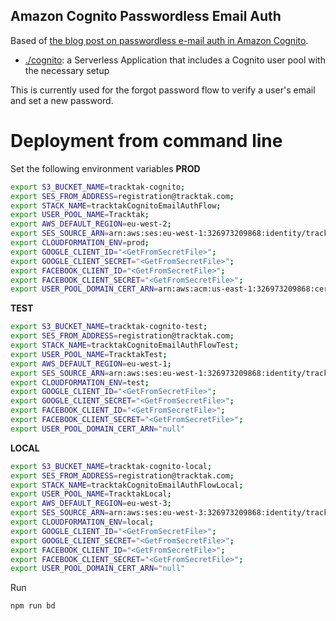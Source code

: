## Amazon Cognito Passwordless Email Auth

Based of [the blog post on passwordless e-mail auth in Amazon Cognito](https://aws.amazon.com/blogs/mobile/implementing-passwordless-email-authentication-with-amazon-cognito/).

- [./cognito](./cognito): a Serverless Application that includes a Cognito user pool with the necessary setup

This is currently used for the forgot password flow to verify a user's email and set a new password.

# Deployment from command line

Set the following environment variables
**PROD**

```bash
export S3_BUCKET_NAME=tracktak-cognito;
export SES_FROM_ADDRESS=registration@tracktak.com;
export STACK_NAME=tracktakCognitoEmailAuthFlow;
export USER_POOL_NAME=Tracktak;
export AWS_DEFAULT_REGION=eu-west-2;
export SES_SOURCE_ARN=arn:aws:ses:eu-west-1:326973209868:identity/tracktak.com;
export CLOUDFORMATION_ENV=prod;
export GOOGLE_CLIENT_ID="<GetFromSecretFile>";
export GOOGLE_CLIENT_SECRET="<GetFromSecretFile>";
export FACEBOOK_CLIENT_ID="<GetFromSecretFile>";
export FACEBOOK_CLIENT_SECRET="<GetFromSecretFile>";
export USER_POOL_DOMAIN_CERT_ARN=arn:aws:acm:us-east-1:326973209868:certificate/56970e7c-9a27-45bd-bf16-8c4acb06ee70;
```

**TEST**

```bash
export S3_BUCKET_NAME=tracktak-cognito-test;
export SES_FROM_ADDRESS=registration@tracktak.com;
export STACK_NAME=tracktakCognitoEmailAuthFlowTest;
export USER_POOL_NAME=TracktakTest;
export AWS_DEFAULT_REGION=eu-west-1;
export SES_SOURCE_ARN=arn:aws:ses:eu-west-1:326973209868:identity/tracktak.com;
export CLOUDFORMATION_ENV=test;
export GOOGLE_CLIENT_ID="<GetFromSecretFile>";
export GOOGLE_CLIENT_SECRET="<GetFromSecretFile>";
export FACEBOOK_CLIENT_ID="<GetFromSecretFile>";
export FACEBOOK_CLIENT_SECRET="<GetFromSecretFile>";
export USER_POOL_DOMAIN_CERT_ARN="null"
```

**LOCAL**

```bash
export S3_BUCKET_NAME=tracktak-cognito-local;
export SES_FROM_ADDRESS=registration@tracktak.com;
export STACK_NAME=tracktakCognitoEmailAuthFlowLocal;
export USER_POOL_NAME=TracktakLocal;
export AWS_DEFAULT_REGION=eu-west-3;
export SES_SOURCE_ARN=arn:aws:ses:eu-west-3:326973209868:identity/tracktak.com;
export CLOUDFORMATION_ENV=local;
export GOOGLE_CLIENT_ID="<GetFromSecretFile>";
export GOOGLE_CLIENT_SECRET="<GetFromSecretFile>";
export FACEBOOK_CLIENT_ID="<GetFromSecretFile>";
export FACEBOOK_CLIENT_SECRET="<GetFromSecretFile>";
export USER_POOL_DOMAIN_CERT_ARN="null"
```

Run

```bash
npm run bd
```
